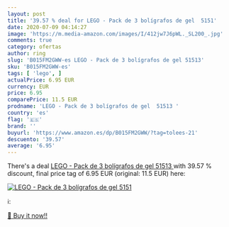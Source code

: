 ```yaml
---
layout: post
title: '39.57 % deal for LEGO - Pack de 3 bolígrafos de gel  5151'
date: 2020-07-09 04:14:27
image: 'https://m.media-amazon.com/images/I/412jw7J6pWL._SL200_.jpg'
comments: true
category: ofertas
author: ring
slug: 'B015FM2GWW-es LEGO - Pack de 3 bolígrafos de gel 51513'
sku: 'B015FM2GWW-es'
tags: [ 'lego', ]
actualPrice: 6.95 EUR
currency: EUR
price: 6.95
comparePrice: 11.5 EUR
prodname: 'LEGO - Pack de 3 bolígrafos de gel  51513 '
country: 'es'
flag: '🇪🇸'
brand: ''
buyurl: 'https://www.amazon.es/dp/B015FM2GWW/?tag=tolees-21'
descuento: '39.57'
average: '6.95'
---
```


There's a deal [LEGO - Pack de 3 bolígrafos de gel  51513 ](https://www.amazon.es/dp/B015FM2GWW/?tag=tolees-21)  with  39.57 % discount, final price tag of  6.95 EUR (original: 11.5 EUR) here:

[![LEGO - Pack de 3 bolígrafos de gel  5151](https://m.media-amazon.com/images/I/412jw7J6pWL._SL200_.jpg)](https://www.amazon.es/dp/B015FM2GWW/?tag=tolees-21)

ℹ️:


[🛒 Buy it now!!](https://www.amazon.es/dp/B015FM2GWW/?tag=tolees-21)
